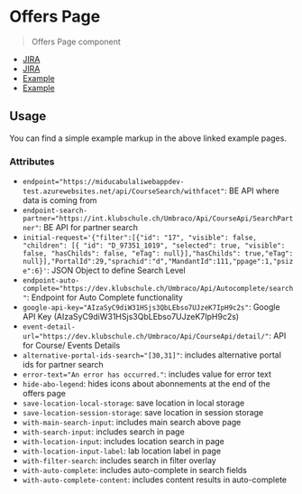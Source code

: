 # Offers Page

> Offers Page component

- [JIRA](https://jira.migros.net/browse/MIDUWEB-166)
- [JIRA](https://jira.migros.net/browse/MIDUWEB-516)
- [Example](../../pages/Angebotsliste-Suchergebnis.html)
- [Example](../../pages/Veranstaltungsliste-Suchergebnis.html)

## Usage

You can find a simple example markup in the above linked example pages. 

### Attributes

- `endpoint="https://miducabulaliwebappdev-test.azurewebsites.net/api/CourseSearch/withfacet"`: BE API where data is coming from
- `endpoint-search-partner="https://int.klubschule.ch/Umbraco/Api/CourseApi/SearchPartner"`: BE API for partner search
- `initial-request='{"filter":[{"id": "17", "visible": false, "children": [{ "id": "D_97351_1019", "selected": true, "visible": false, "hasChilds": false, "eTag": null}],"hasChilds": true,"eTag": null}],"PortalId":29,"sprachid":"d","MandantId":111,"ppage":1,"psize":6}'`: JSON Object to define Search Level
- `endpoint-auto-complete="https://dev.klubschule.ch/Umbraco/Api/Autocomplete/search"`: Endpoint for Auto Complete functionality
- `google-api-key="AIzaSyC9diW31HSjs3QbLEbso7UJzeK7IpH9c2s"`: Google API Key (AIzaSyC9diW31HSjs3QbLEbso7UJzeK7IpH9c2s)
- `event-detail-url="https://dev.klubschule.ch/Umbraco/Api/CourseApi/detail/"`: API for Course/ Events Details
- `alternative-portal-ids-search="[30,31]"`: includes alternative portal ids for partner search
- `error-text="An error has occurred."`: includes value for error text
- `hide-abo-legend`: hides icons about abonnements at the end of the offers page
- `save-location-local-storage`: save location in local storage
- `save-location-session-storage`: save location in session storage
- `with-main-search-input`: includes main search above page
- `with-search-input`: includes search in page
- `with-location-input`: includes location search in page
- `with-location-input-label`: lab location label in page
- `with-filter-search`: includes search in filter overlay
- `with-auto-complete`: includes auto-complete in search fields
- `with-auto-complete-content`: includes content results in auto-complete
